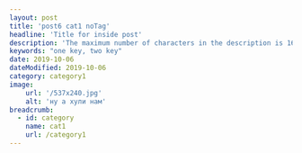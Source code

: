 ```yaml
---
layout: post
title: 'post6 cat1 noTag'
headline: 'Title for inside post'
description: 'The maximum number of characters in the description is 160. This description of the record will be slightly larger, which will allow you to see the flaws if they are. The text was created with the help of Google translator.'
keywords: "one key, two key"
date: 2019-10-06
dateModified: 2019-10-06
category: category1
image: 
    url: '/537x240.jpg'
    alt: 'ну а хули нам'     
breadcrumb:
  - id: category
    name: cat1
    url: /category1
---
```

